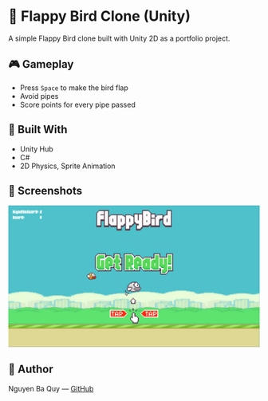# 🐤 Flappy Bird Clone (Unity)

A simple Flappy Bird clone built with Unity 2D as a portfolio project.

## 🎮 Gameplay

- Press `Space` to make the bird flap
- Avoid pipes
- Score points for every pipe passed

## 🔧 Built With

- Unity Hub
- C#
- 2D Physics, Sprite Animation

## 📸 Screenshots

![Gameplay Screenshot](./Screenshots/Ready.png)


## 💼 Author

Nguyen Ba Quy — [GitHub](https://github.com/QuynbDev2k3)
